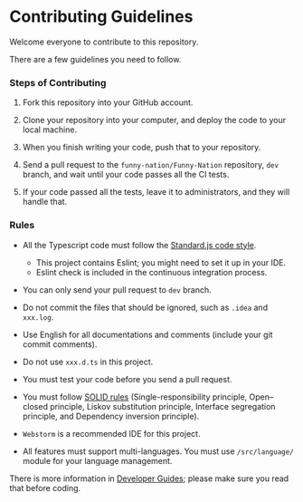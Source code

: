 # Contributing Guidelines

Welcome everyone to contribute to this repository.

There are a few guidelines you need to follow. 

### Steps of Contributing

1. Fork this repository into your GitHub account.

2. Clone your repository into your computer, and deploy the code to your local machine.

3. When you finish writing your code, push that to your repository.

4. Send a pull request to the ```funny-nation/Funny-Nation``` repository, ```dev``` branch, and wait until your code passes all the CI tests.

5. If your code passed all the tests, leave it to administrators, and they will handle that. 

### Rules

* All the Typescript code must follow the [Standard.js code style](https://standardjs.com/rules.html). 
  * This project contains Eslint; you might need to set it up in your IDE. 
  * Eslint check is included in the continuous integration process. 

* You can only send your pull request to ```dev``` branch.

* Do not commit the files that should be ignored, such as ```.idea``` and ```xxx.log```.

* Use English for all documentations and comments (include your git commit comments).

* Do not use ```xxx.d.ts``` in this project. 

* You must test your code before you send a pull request. 

* You must follow [SOLID rules](https://www.digitalocean.com/community/conceptual_articles/s-o-l-i-d-the-first-five-principles-of-object-oriented-design) (Single-responsibility principle, Open–closed principle, Liskov substitution principle, Interface segregation principle, and Dependency inversion principle). 

* ```Webstorm``` is a recommended IDE for this project. 

* All features must support multi-languages. You must use ```/src/language/``` module for your language management. 

There is more information in [Developer Guides](docs/developer-guides.md); please make sure you read that before coding. 
